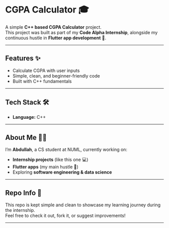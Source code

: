 # CGPA Calculator 🎓

A simple **C++ based CGPA Calculator** project.  
This project was built as part of my **Code Alpha Internship**, alongside my continuous hustle in **Flutter app development** 🚀.  

---

## Features ✨
- Calculate CGPA with user inputs
- Simple, clean, and beginner-friendly code
- Built with C++ fundamentals

---

## Tech Stack 🛠
- **Language:** C++

---

## About Me 🙋‍♂️
I’m **Abdullah**, a CS student at NUML, currently working on:
- **Internship projects** (like this one 💻)
- **Flutter apps** (my main hustle 🚀)
- Exploring **software engineering & data science**

---

## Repo Info 📂
This repo is kept simple and clean to showcase my learning journey during the internship.  
Feel free to check it out, fork it, or suggest improvements!  

---
